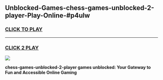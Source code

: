 
## Unblocked-Games-chess-games-unblocked-2-player-Play-Online-#p4ulw
<h3>
<a href="https://premium.freeplayer.one?title=chess-games-unblocked-2-player&ref=27F">CLICK TO PLAY</a></h3>
<hr>

<h3>
<a href="https://premium.freeplayer.one?title=chess-games-unblocked-2-player&ref=27F">CLICK 2 PLAY</a>
  
</h3>

<a href="https://premium.freeplayer.one?title=chess-games-unblocked-2-player&ref=27F"><img src="https://clearcache.store/games.png"></a>


**chess-games-unblocked-2-player games unblocked: Your Gateway to Fun and Accessible Online Gaming**
